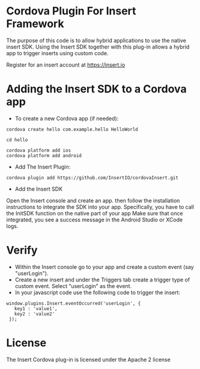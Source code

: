 # Cordova Plugin For Insert Framework


The purpose of this code is to allow hybrid applications to use the native insert SDK. Using the Insert SDK together with this plug-in allows a hybrid app to trigger inserts using custom code.

Register for an insert account at https://insert.io


Adding the Insert SDK to a Cordova app
======================================
* To create a new Cordova app (if needed):

```
cordova create hello com.example.hello HelloWorld

cd hello

cordova platform add ios
cordova platform add android
```
* Add The Insert Plugin:

```
cordova plugin add https://github.com/InsertIO/cordovaInsert.git
```

* Add the Insert SDK

Open the Insert console and create an app.  then follow the installation instructions to integrate the SDK into your app. Specifically, you have to call the InitSDK function on the native part of your app
Make sure that once integrated, you see a success message in the Android Studio or XCode logs.


Verify
======
- Within the Insert console go to your app and create a custom event (say "userLogin"). 
- Create a new insert and under the Triggers tab create a trigger type of custom event. Select "userLogin" as the event.
- In your javascript code use the following code to trigger the insert:


```
window.plugins.Insert.eventOccurred('userLogin', {
   key1 : 'value1',
   key2 : 'value2'
 });

```

License
=======
The Insert Cordova plug-in is licensed under the Apache 2 license

